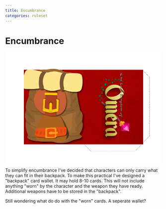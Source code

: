 ```yaml
---
title: Encumbrance
categories: ruleset
---
```

# Encumbrance

![Card Wallet](images/CardWallet.png)

To simplify encumbrance I've decided that characters can only carry what they can fit in their backpack. To make this practical I've designed a "backpack" card wallet. It may hold 8-10 cards. This will not include anything "worn" by the character and the weapon they have ready. Additional weapons have to be stored in the "backpack".

Still wondering what do do with the "worn" cards. A seperate wallet?
